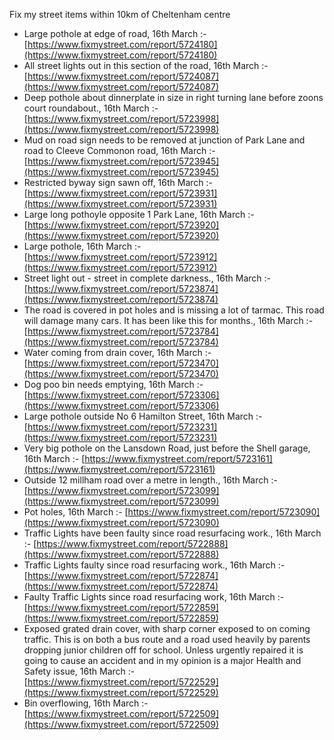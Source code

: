 Fix my street items within 10km of Cheltenham centre

<!-- fix_marker starts -->

- Large pothole at edge of road, 16th March :- [https://www.fixmystreet.com/report/5724180](https://www.fixmystreet.com/report/5724180)
- All street lights out in this section of the road, 16th March :- [https://www.fixmystreet.com/report/5724087](https://www.fixmystreet.com/report/5724087)
- Deep pothole about dinnerplate in size in right turning lane before zoons court roundabout., 16th March :- [https://www.fixmystreet.com/report/5723998](https://www.fixmystreet.com/report/5723998)
- Mud on road sign needs to be removed at junction of Park Lane and road to Cleeve Commonon road, 16th March :- [https://www.fixmystreet.com/report/5723945](https://www.fixmystreet.com/report/5723945)
- Restricted byway sign sawn off, 16th March :- [https://www.fixmystreet.com/report/5723931](https://www.fixmystreet.com/report/5723931)
- Large long pothoyle opposite 1 Park Lane, 16th March :- [https://www.fixmystreet.com/report/5723920](https://www.fixmystreet.com/report/5723920)
- Large pothole, 16th March :- [https://www.fixmystreet.com/report/5723912](https://www.fixmystreet.com/report/5723912)
- Street light out - street in complete darkness., 16th March :- [https://www.fixmystreet.com/report/5723874](https://www.fixmystreet.com/report/5723874)
- The road is covered in pot holes and is missing a lot of tarmac. This road will damage many cars. It has been like this for months., 16th March :- [https://www.fixmystreet.com/report/5723784](https://www.fixmystreet.com/report/5723784)
- Water coming from drain cover, 16th March :- [https://www.fixmystreet.com/report/5723470](https://www.fixmystreet.com/report/5723470)
- Dog poo bin needs emptying, 16th March :- [https://www.fixmystreet.com/report/5723306](https://www.fixmystreet.com/report/5723306)
- Large pothole outside No 6 Hamilton Street, 16th March :- [https://www.fixmystreet.com/report/5723231](https://www.fixmystreet.com/report/5723231)
- Very big pothole on the Lansdown Road, just before the Shell garage, 16th March :- [https://www.fixmystreet.com/report/5723161](https://www.fixmystreet.com/report/5723161)
- Outside 12 millham road over a metre in length., 16th March :- [https://www.fixmystreet.com/report/5723099](https://www.fixmystreet.com/report/5723099)
- Pot holes, 16th March :- [https://www.fixmystreet.com/report/5723090](https://www.fixmystreet.com/report/5723090)
- Traffic Lights have been faulty since road resurfacing work., 16th March :- [https://www.fixmystreet.com/report/5722888](https://www.fixmystreet.com/report/5722888)
- Traffic Lights faulty since road resurfacing work., 16th March :- [https://www.fixmystreet.com/report/5722874](https://www.fixmystreet.com/report/5722874)
- Faulty Traffic Lights since road resurfacing work, 16th March :- [https://www.fixmystreet.com/report/5722859](https://www.fixmystreet.com/report/5722859)
- Exposed grated drain cover, with sharp corner exposed to on coming traffic. This is on both a bus route and a road used heavily by parents dropping junior children off for school. Unless urgently repaired it is going to cause an accident and in my opinion is a major Health and Safety issue, 16th March :- [https://www.fixmystreet.com/report/5722529](https://www.fixmystreet.com/report/5722529)
- Bin overflowing, 16th March :- [https://www.fixmystreet.com/report/5722509](https://www.fixmystreet.com/report/5722509)

<!-- fix_marker ends -->